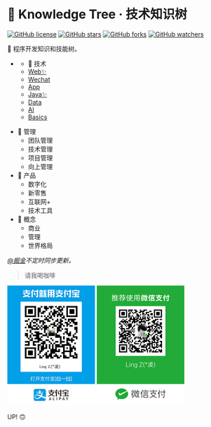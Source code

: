 # 🐳 Knowledge Tree · 技术知识树

[![GitHub license](https://img.shields.io/badge/license-MIT-blue.svg)](https://github.com/lingxyz/knowledge-tree/blob/master/LICENSE) [![GitHub stars](https://img.shields.io/github/stars/lingxyz/knowledge-tree.svg?style=flat&label=Star)](https://github.com/lingxyz/knowledge-tree/stargazers) [![GitHub forks](https://img.shields.io/github/forks/lingxyz/knowledge-tree.svg?style=flat&label=Fork)](https://github.com/lingxyz/knowledge-tree/fork) [![GitHub watchers](https://img.shields.io/github/watchers/lingxyz/knowledge-tree.svg?style=flat&label=Watch)](https://github.com/lingxyz/knowledge-tree/watchers)

🎄 程序开发知识和技能树。

- * 🌳 技术
  * [Web✨](docs/web/README.md)
  * [Wechat](docs/wechat/README.md)
  * [App](docs/app/README.md)
  * [Java✨](docs/java/README.md)
  * [Data](docs/data/README.md)
  * [AI](docs/ai/README.md)
  * [Basics](docs/basics/README.md)
* 🦠 管理
  * 团队管理
  * 技术管理
  * 项目管理
  * 向上管理
* 🍄 产品
  * 数字化
  * 新零售
  * 互联网+
  * 技术工具
* 🌻 概念
  * 商业
  * 管理
  * 世界格局

_[@掘金](https://juejin.im/user/59e6e9acf265da43111f4c21/collections?type=created)不定时同步更新。_

> 请我喝咖啡

<img src="./assets/alipay.jpg" alt="支付宝支付" width="200px"> <img src="./assets/wechatPay.jpg" alt="微信支付" width="200px">

UP! 🙃
